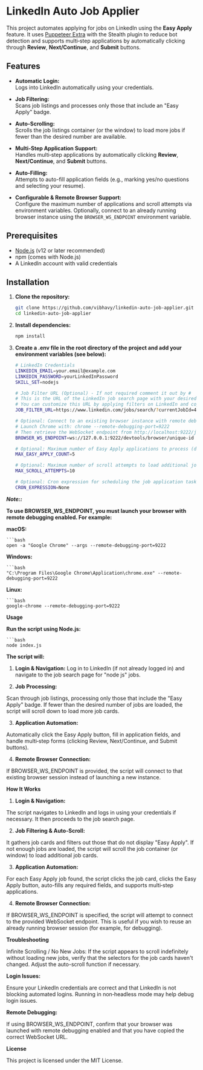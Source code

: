 # LinkedIn Auto Job Applier

This project automates applying for jobs on LinkedIn using the **Easy Apply** feature. It uses [Puppeteer Extra](https://github.com/berstend/puppeteer-extra) with the Stealth plugin to reduce bot detection and supports multi‑step applications by automatically clicking through **Review**, **Next/Continue**, and **Submit** buttons.

## Features

- **Automatic Login:**  
  Logs into LinkedIn automatically using your credentials.

- **Job Filtering:**  
  Scans job listings and processes only those that include an "Easy Apply" badge.

- **Auto-Scrolling:**  
  Scrolls the job listings container (or the window) to load more jobs if fewer than the desired number are available.

- **Multi-Step Application Support:**  
  Handles multi‑step applications by automatically clicking **Review**, **Next/Continue**, and **Submit** buttons.

- **Auto-Filling:**  
  Attempts to auto-fill application fields (e.g., marking yes/no questions and selecting your resume).

- **Configurable & Remote Browser Support:**  
  Configure the maximum number of applications and scroll attempts via environment variables. Optionally, connect to an already running browser instance using the `BROWSER_WS_ENDPOINT` environment variable.

## Prerequisites

- [Node.js](https://nodejs.org/en/) (v12 or later recommended)
- npm (comes with Node.js)
- A LinkedIn account with valid credentials

## Installation

1. **Clone the repository:**

   ```bash
   git clone https://github.com/vibhavy/linkedin-auto-job-applier.git
   cd linkedin-auto-job-applier


2. **Install dependencies:**

    ```bash
    npm install

3. **Create a .env file in the root directory of the project and add your environment variables (see below):**

    ```bash
    # LinkedIn Credentials
    LINKEDIN_EMAIL=your.email@example.com
    LINKEDIN_PASSWORD=yourLinkedInPassword
    SKILL_SET=nodejs

    # Job Filter URL (Optional) - If not required comment it out by #
    # This is the URL of the LinkedIn job search page with your desired filters applied.
    # You can customize this URL by applying filters on LinkedIn and copying the resulting URL.
    JOB_FILTER_URL=https://www.linkedin.com/jobs/search/?currentJobId=4120693189&f_AL=true&f_E=3%2C4&f_JT=F&f_T=9%2C39%2C25170%2C25194%2C24&geoId=101452733&keywords=Nodejs&origin=JOB_SEARCH_PAGE_JOB_FILTER&refresh=true&sortBy=R

    # Optional: Connect to an existing browser instance with remote debugging enabled.
    # Launch Chrome with: chrome --remote-debugging-port=9222
    # Then retrieve the WebSocket endpoint from http://localhost:9222/json/version
    BROWSER_WS_ENDPOINT=ws://127.0.0.1:9222/devtools/browser/unique-id

    # Optional: Maximum number of Easy Apply applications to process (default is 5)
    MAX_EASY_APPLY_COUNT=5

    # Optional: Maximum number of scroll attempts to load additional job cards (default is 10)
    MAX_SCROLL_ATTEMPTS=10

    # Optional: Cron expression for scheduling the job application task (default is None)
    CRON_EXPRESSION=None

***Note::***

**To use BROWSER_WS_ENDPOINT, you must launch your browser with remote debugging enabled. For example:**

**macOS:**

    ```bash
    open -a "Google Chrome" --args --remote-debugging-port=9222

**Windows:**

    ```bash
    "C:\Program Files\Google Chrome\Application\chrome.exe" --remote-debugging-port=9222

**Linux:**

    ```bash
    google-chrome --remote-debugging-port=9222

**Usage**

**Run the script using Node.js:**

    ```bash 
    node index.js

**The script will:**

1. **Login & Navigation:**
Log in to LinkedIn (if not already logged in) and navigate to the job search page for "node js" jobs.

2. **Job Processing:**

Scan through job listings, processing only those that include the "Easy Apply" badge. If fewer than the desired number of jobs are loaded, the script will scroll down to load more job cards.

3. **Application Automation:**

Automatically click the Easy Apply button, fill in application fields, and handle multi‑step forms (clicking Review, Next/Continue, and Submit buttons).

4. **Remote Browser Connection:**

If BROWSER_WS_ENDPOINT is provided, the script will connect to that existing browser session instead of launching a new instance.

**How It Works**

1. **Login & Navigation:**

The script navigates to LinkedIn and logs in using your credentials if necessary. It then proceeds to the job search page.

2. **Job Filtering & Auto-Scroll:**

It gathers job cards and filters out those that do not display "Easy Apply". If not enough jobs are loaded, the script will scroll the job container (or window) to load additional job cards.

3. **Application Automation:** 

For each Easy Apply job found, the script clicks the job card, clicks the Easy Apply button, auto-fills any required fields, and supports multi‑step applications.

4. **Remote Browser Connection:**

If BROWSER_WS_ENDPOINT is specified, the script will attempt to connect to the provided WebSocket endpoint. This is useful if you wish to reuse an already running browser session (for example, for debugging).

**Troubleshooting**

Infinite Scrolling / No New Jobs:
If the script appears to scroll indefinitely without loading new jobs, verify that the selectors for the job cards haven't changed. Adjust the auto-scroll function if necessary.

**Login Issues:**

Ensure your LinkedIn credentials are correct and that LinkedIn is not blocking automated logins. Running in non‑headless mode may help debug login issues.

**Remote Debugging:**

If using BROWSER_WS_ENDPOINT, confirm that your browser was launched with remote debugging enabled and that you have copied the correct WebSocket URL.

**License**

This project is licensed under the MIT License.
